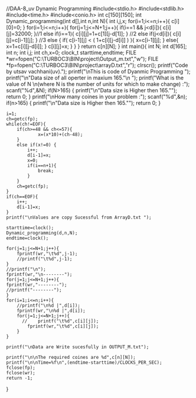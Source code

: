 //DAA-8_uv Dynamic Programming
#include<stdio.h>
#include<stdlib.h>
#include<time.h>
#include<conio.h>
int c[150][150];
int Dynamic_programming(int d[],int n,int N){
	int i,j,x;
	for(i=1;i<=n;i++){
		c[i][0]=0;
	}
	for(i=1;i<=n;i++){
		for(j=1;j<=N+1;j++){
			if(i==1 && j<d[i]){
				c[i][j]=32000;
			}//1
			else if(i==1){
				c[i][j]=1+c[1][j-d[1]];
			} //2
			else if(j<d[i]){
				c[i][j]=c[i-1][j];
			} //3
			else {
				if( c[i-1][j] < ( 1+c[i][j-d[i]] ) ){
					x=c[i-1][j];
				}
				else{	x=1+c[i][j-d[i]];		}
				c[i][j]=x;
			}
		}
	}
	return c[n][N];
}
int main(){
	int N;
	int d[165];
	int n;
	int i,j;
	int ch,x=0;
	clock_t starttime,endtime;
	FILE *wr=fopen("C:\\TURBOC3\\BIN\\project\\Output_m.txt","w");
	FILE *fp=fopen("C:\\TURBOC3\\BIN\\project\\arrayD.txt","r");
	clrscr();
	printf("Code by utsav vachhani(uv).");
	printf("\nThis is code of Dyanmic Programming ");
	printf("\n\"Data size of all operter in maxium 165.\"\n ");
	printf("What is the value of N \n(where N is the number of units for which to make change) :");
	scanf("%d",&N);
	if(N>165) {
		printf("\n\"Data size is Higher then 165.\"");
		return 0;
	}
	printf("\nHow many coines in your problem :");
	scanf("%d",&n);
	if(n>165) {
		printf("\n\"Data size is Higher then 165.\"");
		return 0;
	}

	i=1;
	ch=getc(fp);
	while(ch!=EOF){
		if(ch>=48 && ch<=57){
				x=(x*10)+(ch-48);
		}
		else if(x!=0) {
			i++;
			d[i-1]=x;
			x=0;
			if(i==n+1){
				break;
			}
		}
		ch=getc(fp);
	}
	if(ch==EOF){
		i++;
		d[i-1]=x;
	}
	printf("\nValues are copy Sucessful from ArrayD.txt ");

	starttime=clock();
	Dynamic_programming(d,n,N);
	endtime=clock();

	for(j=1;j<=N+1;j++){
		fprintf(wr,"\t%d",j-1);
		//printf("\t%d",j-1);
	}
	//printf("\n");
	fprintf(wr,"\n--------");
	for(j=1;j<=N+1;j++){
	fprintf(wr,"--------");
	//printf("--------");
	}
	for(i=1;i<=n;i++){
		//printf("\n%d |",d[i]);
		fprintf(wr,"\n%d |",d[i]);
		for(j=1;j<=N+1;j++){
		  //	printf("\t%d",c[i][j]);
			fprintf(wr,"\t%d",c[i][j]);
		}
	}

	printf("\nData are Write sucesfully in OUTPUT_M.txt");

	printf("\n\nThe required coines are %d",c[n][N]);
	printf("\n\nTime=%f\n",(endtime-starttime)/CLOCKS_PER_SEC);
	fclose(fp);
	fclose(wr);
	return -1;
}
